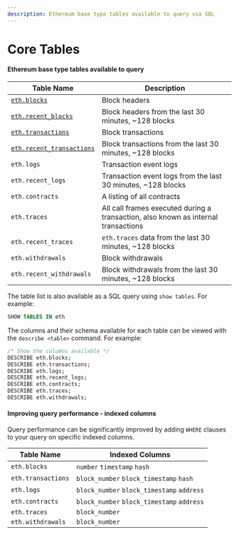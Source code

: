 ```yaml
---
description: Ethereum base type tables available to query via SQL
---
```


# Core Tables

#### Ethereum base type tables available to query

| Table Name                                       | Description                                                                        |
| ------------------------------------------------ | ---------------------------------------------------------------------------------- |
| [`eth.blocks`](eth.blocks.md)                    | Block headers                                                                      |
| [`eth.recent_blocks`](eth.blocks.md)             | Block headers from the last 30 minutes, \~128 blocks                               |
| [`eth.transactions`](eth.transactions.md)        | Block transactions                                                                 |
| [`eth.recent_transactions`](eth.transactions.md) | Block transactions from the last 30 minutes, \~128 blocks                          |
| `eth.logs`                                       | Transaction event logs                                                             |
| `eth.recent_logs`                                | Transaction event logs from the last 30 minutes, \~128 blocks                      |
| `eth.contracts`                                  | A listing of all contracts                                                         |
| `eth.traces`                                     | All call frames executed during a transaction, also known as internal transactions |
| `eth.recent_traces`                              | `eth.traces` data from the last 30 minutes, \~128 blocks                           |
| `eth.withdrawals`                                | Block withdrawals                                                                  |
| `eth.recent_withdrawals`                         | Block withdrawals from the last 30 minutes, \~128 blocks                           |

The table list is also available as a SQL query using `show tables`. For example:

```sql
SHOW TABLES IN eth
```

The columns and their schema available for each table can be viewed with the `describe <table>` command. For example:

```sql
/* Show the columns available */
DESCRIBE eth.blocks;
DESCRIBE eth.transactions;
DESCRIBE eth.logs;
DESCRIBE eth.recent_logs;
DESCRIBE eth.contracts;
DESCRIBE eth.traces;
DESCRIBE eth.withdrawals;
```

#### Improving query performance - indexed columns

Query performance can be significantly improved by adding `WHERE` clauses to your query on specific indexed columns.

| Table Name         | Indexed Columns                            |
| ------------------ | ------------------------------------------ |
| `eth.blocks`       | `number` `timestamp` `hash`                |
| `eth.transactions` | `block_number` `block_timestamp` `hash`    |
| `eth.logs`         | `block_number` `block_timestamp` `address` |
| `eth.contracts`    | `block_number` `block_timestamp` `address` |
| `eth.traces`       | `block_number`                             |
| `eth.withdrawals`  | `block_number`                             |
